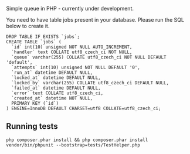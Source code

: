 Simple queue in PHP - currently under development.

You need to have table jobs present in your database. Please run the SQL below
to create it.

```
DROP TABLE IF EXISTS `jobs`;
CREATE TABLE `jobs` (
  `id` int(10) unsigned NOT NULL AUTO_INCREMENT,
  `handler` text COLLATE utf8_czech_ci NOT NULL,
  `queue` varchar(255) COLLATE utf8_czech_ci NOT NULL DEFAULT 'default',
  `attempts` int(10) unsigned NOT NULL DEFAULT '0',
  `run_at` datetime DEFAULT NULL,
  `locked_at` datetime DEFAULT NULL,
  `locked_by` varchar(255) COLLATE utf8_czech_ci DEFAULT NULL,
  `failed_at` datetime DEFAULT NULL,
  `error` text COLLATE utf8_czech_ci,
  `created_at` datetime NOT NULL,
  PRIMARY KEY (`id`)
) ENGINE=InnoDB DEFAULT CHARSET=utf8 COLLATE=utf8_czech_ci;
```

## Running tests

```
php composer.phar install && php composer.phar install
vendor/bin/phpunit --bootstrap=tests/TestHelper.php
```
